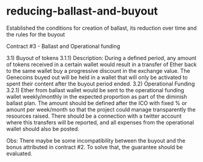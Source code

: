 # reducing-ballast-and-buyout
Established the conditions for creation of ballast, its reduction over time and the rules for the buyout

Contract #3 - Ballast and Operational funding

3.1) Buyout of tokens
3.1.1) Description: During a defined period, any amount of tokens received in a certain wallet would result in a transfer of Ether back to the same wallet buy a progressive discount in the exchange value. 
The Genecoins buyed out will be held in a wallet that will only be activated to spent their content after the buyout period ended. 
3.2) Operational Funding
3.2.1) Ether from ballast wallet would be sent to the operational funding wallet weekly/monthly in the expected proportion as part of the diminish ballast plan. The amount should be defined after the ICO with fixed % or amount per week/month so that the project could manage transparently the resources raised. There should be a connection with a twitter account where this transfers will be reported, and all expenses from the operational wallet should also be posted.

Obs: There maybe be some incompatibility between the buyout and the bonus attributed in contract #2. To solve that, the guarantee should be evaluated.
